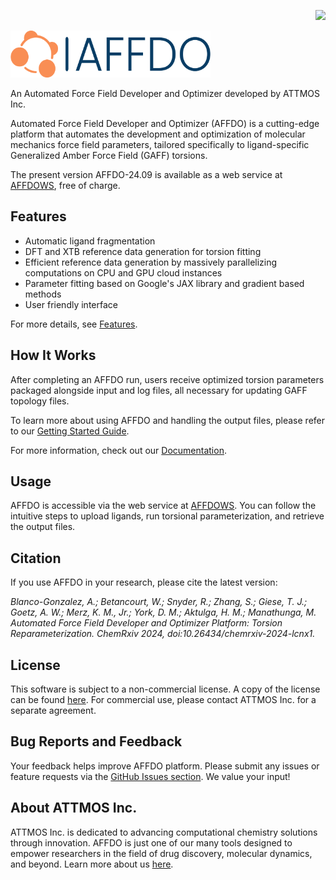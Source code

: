 <p align="right">
<img src="https://github.com/ATTMOS/AFFDOWS/actions/workflows/update-docs.yml/badge.svg">
</p>
<p align="left">
<img width="320" height="75" src="./resources/logo-no-background.png">
</p>

An Automated Force Field Developer and Optimizer developed by ATTMOS Inc. 

Automated Force Field Developer and Optimizer (AFFDO) is a cutting-edge platform that automates the development and optimization of molecular mechanics force field parameters, tailored specifically to ligand-specific Generalized Amber Force Field (GAFF) torsions. 

The present version AFFDO-24.09 is available as a web service at [AFFDOWS](https://dust.sdsc.edu), free of charge.

Features
--------

- Automatic ligand fragmentation
- DFT and XTB reference data generation for torsion fitting
- Efficient reference data generation by massively parallelizing computations on CPU and GPU cloud instances
- Parameter fitting based on Google's JAX library and gradient based methods
- User friendly interface

For more details, see [Features](https://attmos.github.io/AFFDOWS/user/release-notes.html).


How It Works
------------

After completing an AFFDO run, users receive optimized torsion parameters packaged alongside input and log files, all necessary for updating GAFF topology files. 

To learn more about using AFFDO and handling the output files, please refer to our [Getting Started Guide](https://attmos.github.io/AFFDOWS/user/getting-started-guide.html).

For more information, check out our [Documentation](https://attmos.github.io/AFFDOWS/index.html).

Usage
-----

AFFDO is accessible via the web service at [AFFDOWS](https://dust.sdsc.edu). You can follow the intuitive steps to upload ligands, run torsional parameterization, and retrieve the output files. 

Citation
--------

If you use AFFDO in your research, please cite the latest version:

*Blanco-Gonzalez, A.; Betancourt, W.; Snyder, R.; Zhang, S.; Giese, T. J.; Goetz, A. W.; Merz, K. M., Jr.; York, D. M.; Aktulga, H. M.; Manathunga, M. Automated Force Field Developer and Optimizer Platform: Torsion Reparameterization. ChemRxiv 2024, doi:10.26434/chemrxiv-2024-lcnx1.*

License
-------

This software is subject to a non-commercial license. A copy of the license can be found [here](https://attmos.github.io/AFFDOWS/user/license.html). For commercial use, please contact ATTMOS Inc. for a separate agreement.

Bug Reports and Feedback
-------------------------

Your feedback helps improve AFFDO platform. Please submit any issues or feature requests via the [GitHub Issues section](https://github.com/ATTMOS/AFFDOWS/issues). We value your input!

About ATTMOS Inc.
-----------------

ATTMOS Inc. is dedicated to advancing computational chemistry solutions through innovation. AFFDO is just one of our many tools designed to empower researchers in the field of drug discovery, molecular dynamics, and beyond. Learn more about us [here](https://www.attmosdiscovery.com/).

